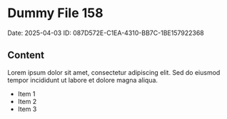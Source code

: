 # Dummy File 158

Date: 2025-04-03
ID: 087D572E-C1EA-4310-BB7C-1BE157922368

## Content

Lorem ipsum dolor sit amet, consectetur adipiscing elit.
Sed do eiusmod tempor incididunt ut labore et dolore magna aliqua.

* Item 1
* Item 2
* Item 3

